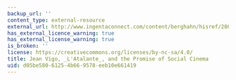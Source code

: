```yaml
---
backup_url: ''
content_type: external-resource
external_url: http://www.ingentaconnect.com/content/berghahn/hisref/2009/00000035/00000002/art00005
has_external_licence_warning: true
has_external_license_warning: true
is_broken: ''
license: https://creativecommons.org/licenses/by-nc-sa/4.0/
title: Jean Vigo, _L'Atalante_, and the Promise of Social Cinema
uid: d05be580-6125-4b66-9578-eeb10e661419
---
```

